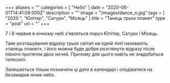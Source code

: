 +++
aliases = ""
categories = [ "Небо" ]
date = "2020-06-01T14:41:09.000Z"
description = ""
image = "/images/dance_n.jpg"
tags = [ "2020 ", "Юпітер", "Сатурн", "Місяць" ]
title = "Танець трьох планет"
type = "post"
url = ""
+++


7 і 8 червня в нічному небі з'являться поруч Юпітер, Сатурн і Місяць.  
  
Таке розташування відразу трьох світил на одній лінії називають «танець планет», і його можна буде добре розглянути відразу після півночі протягом двох ночей. Причому для цього навіть не знадобиться телескоп.  
  
Залишається тільки позначити ці дати в календарі і сподіватися на безхмарне нічне небо.
